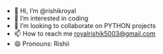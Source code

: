 - 👋 Hi, I’m @rishikroyal
- 👀 I’m interested in coding 
- 💞️ I’m looking to collaborate on PYTHON projects 
- 📫 How to reach me royalrishik5003@gmail.com 
- 😄 Pronouns: Rishii

<!---
rishikroyal/rishikroyal is a ✨ special ✨ repository because its `README.md` (this file) appears on your GitHub profile.
You can click the Preview link to take a look at your changes.
--->
